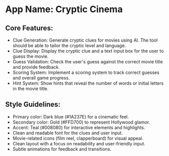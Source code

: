 # **App Name**: Cryptic Cinema

## Core Features:

- Clue Generation: Generate cryptic clues for movies using AI. The tool should be able to tailor the cryptic level and language.
- Clue Display: Display the cryptic clue and a text input box for the user to guess the movie.
- Guess Validation: Check the user's guess against the correct movie title and provide feedback.
- Scoring System: Implement a scoring system to track correct guesses and overall game progress.
- Hint System: Show hints that reveal the number of words or initial letters in the movie title.

## Style Guidelines:

- Primary color: Dark blue (#1A237E) for a cinematic feel.
- Secondary color: Gold (#FFD700) to represent Hollywood glamor.
- Accent: Teal (#008080) for interactive elements and highlights.
- Clean and readable font for the clues and user input.
- Movie-related icons (film reel, clapperboard) for visual appeal.
- Clean layout with a focus on readability and user-friendly input.
- Subtle animations for feedback and transitions.
